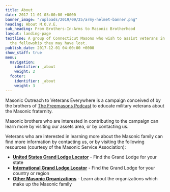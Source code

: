 ```yaml
---
title: About
date: 2017-11-01 03:00:00 +0000
banner_image: "/uploads/2019/09/25/army-helmet-banner.png"
heading: About M.O.V.E.
sub_heading: From Brothers-In-Arms to Masonic Brotherhood
layout: landing-page
textline: A group of Connecticut Masons who wish to assist veterans in restoring
  the fellowship they may have lost.
publish_date: 2017-12-01 04:00:00 +0000
show_staff: true
menu:
  navigation:
    identifier: _about
    weight: 2
  footer:
    identifier: _about
    weight: 3
---
```


Masonic Outreach to Veterans Everywhere is a campaign conceived of by the brothers of [The Freemasons Podcast](https://www.stitcher.com/podcast/anchor-podcasts/the-freemasons) to educate military veterans about the Masonic fraternity.

Masonic brothers who are interested in contributing to the campaign can learn more by visiting our assets area, or by contacting us.

Veterans who are interested in learning more about the Masonic family can find more information by contacting us, or by visiting the following resources (courtesy of the Masonic Service Association):

- [**United States Grand Lodge Locator**](https://www.msana.com/linksus.asp) - Find the Grand Lodge for your state
- [**International Grand Lodge Locator**](https://www.msana.com/linksintl.asp) - Find the Grand Lodge for your country or region
- [**Other Masonic Organizations**](https://www.msana.com/linksothers.asp) - Learn about the organizations which make up the Masonic family